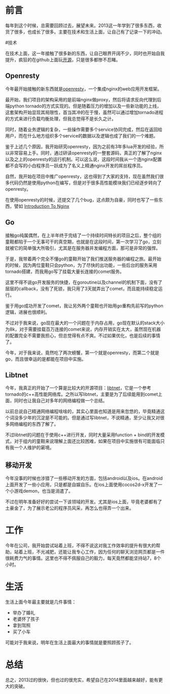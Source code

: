 # 前言

每年到这个时候，总需要回顾过去，展望未来。2013这一年学到了很多东西，收货了很多，也成长了很多。主要在技术和生活上面，让自己有了记录一下的冲动。

#技术

在技术上面，这一年接触了很多新的东西，让自己眼界开阔不少，同时也开始自我提升，疯狂的在github上面玩[开源](https://github.com/siddontang)，只是很多都惨不忍睹。

## Openresty

今年最开始接触的新东西就是[openresty](http://openresty.org/)，一个集成nginx的web应用开发框架。

最开始，我们项目的架构采用的是前端nginx做proxy，然后将请求反向代理到后端python tornado的方式实现的。但是随着压力的增加以及一些新功能的上线，这套架构开始显现其局限性，首当其冲的在于慢，虽然可以通过增加tornado进程的方式来进行负载均衡处理，但我总觉得不是长久之计。

同时，随着业务逻辑的复杂，一些操作需要多个service协同完成，然后在返回给用户，而在什么地方组织多个service的数据以及逻辑也成了我们的一个难题。

鉴于上述几个原因，我开始研究openresty，因为之前有3年多lua开发的经验，所以非常容易上手。同时，通过研读openresty的一整套源码，真正的了解了nginx以及之上的openresty的运行机制。可以这么说，这段时间我从一个连nginx配置都不会写的小白程序员一跃成为了名义上精通nginx开发的屌丝程序员。

自然，我开始在项目中推广openresty，这也得到了大家的支持，现在虽然我们很多代码仍然是使用python在编写，但是对于很多高性能模块我们已经逐步转向了openresty。

在使用openresty的时候，还提交了几个bug，这点颇为自豪，同时也写了一些东西，譬如 [Introduction To Nginx](http://siddontang.github.io/introduction-to-nginx/)

## Go

接触go纯属偶然，在上半年终于完结了一个持续时间特长的项目之后，整个组的童鞋都陷于一个无事可干的真空期，也就是在这段时间，第一次学习了go，立刻就被它的简单强大所吸引，尤其是在服务器并发编程方面，那可是非常的强悍。

于是，我带着两个完全不懂go的童鞋开始了我们推送服务器的编程之旅。最开始的时候，因为两位童鞋只会python，为了尽快的出功能，一些后台的服务采用tornado搭建，而我用go写了挂载大量长连接的comet服务。

这里不得不说go开发服务的快捷，在goroutine以及channel的机制下面，没有了层层的callback，没有了死锁，我只用了3天就弄出了comet，而且能持续稳定运行。

鉴于用go成功开发了comet，我让另外两个童鞋也开始用go重构先前写的python逻辑，进展也很顺利。

不过对于我来说，go现在最大的一个问题在于内存占用，go现在默认的stack大小为8k，对于需要挂载百万连接的comet来说，内存开销实在太大，虽然现在机器的配置完全不需要我担心，但总觉得有点不爽。不过如果优化，也是后续的事情了。

今年，对于我来说，竟然吃了两次螃蟹，第一个就是openresty，而第二个就是go，而且很幸运的是都能在项目中实施。

## Libtnet

今年，我真正的开始了一个算是比较大的开源项目：[libtnet](https://github.com/siddontang/libtnet)，它是一个参考tornado的c++高性能网络库。之所以写libtnet，主要是为了后续能用到comet上面，同时也让我自己对多年的网络编程做一个总结。

以前总说自己精通网络编程啥啥的，其实心里面也知道是用来忽悠的，毕竟精通这个词没多少年的沉淀是不可能的。但是通过写libtnet，不说精通，至少让我又对很多网络编程的东西了解了。

不过libtnet的问题在于使用c++进行开发，同时大量采用function + bind的开发模式，对于组内的童鞋来说理解上面还比较困难，如果在项目中实施很有可能面临只有我一个人维护的窘境。


## 移动开发

今年没事的时候也涉猎了一些移动开发的方面，包括android以及ios。在android上面开发了一些小应用，只是都是自娱自乐。在ios上面使用cocos2d-x开发了一个小游戏demon，也当是消遣了。

不过在明年准备好好的尝试一下该领域的开发。尤其是ios上面，毕竟老婆都有了土豪金了，为了展示老公的程序员风采，再怎么也得弄一个出来。

# 工作

今年在公司，我开始尝试站着上班，不得不说这对我工作效率的提升有很大的帮助，站着上班，不光减肥，还能让我专心工作，因为任何的聊天浏览网页都是一件很耗费力气的事情。这里也不得不佩服自己的毅力，每天竟然都能坚持站7，8个小时。

# 生活

生活上面今年最主要就是几件事情：

- 举办了婚礼
- 老婆怀了孩子
- 拿到驾照
- 买了小车


可能对于我来说，明年在生活上面最大的事情就是要照顾孩子了。


# 总结

总之，2013过的很快，但也过的很充实，希望自己在2014里面越来越好，能有更大的突破。
